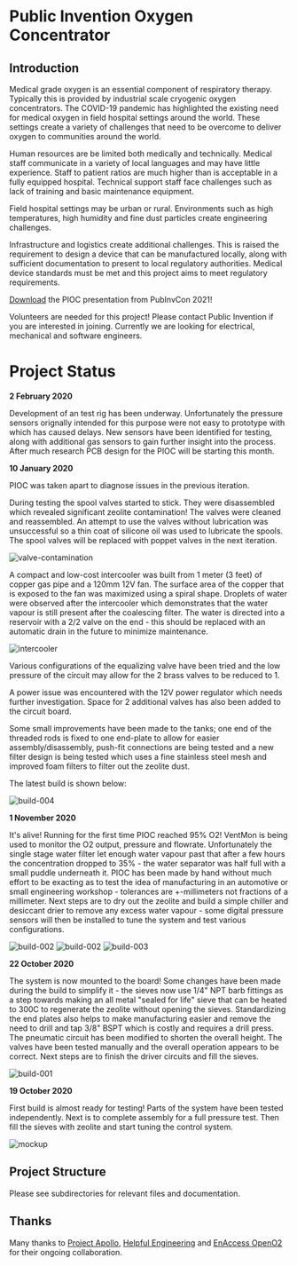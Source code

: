 # Public Invention Oxygen Concentrator

## Introduction

Medical grade oxygen is an essential component of respiratory therapy. Typically this is provided by industrial scale cryogenic oxygen concentrators. The COVID-19 pandemic has highlighted the existing need for medical oxygen in field hospital settings around the world. These settings create a variety of challenges that need to be overcome to deliver oxygen to communities around the world.

Human resources are be limited both medically and technically. Medical staff communicate in a variety of local languages and may have little experience. Staff to patient ratios are much higher than is acceptable in a fully equipped hospital. Technical support staff face challenges such as lack of training and basic maintenance equipment.

Field hospital settings may be urban or rural. Environments such as high temperatures, high humidity and fine dust particles create engineering challenges.

Infrastructure and logistics create additional challenges. This is raised the requirement to design a device that can be manufactured locally, along with sufficient documentation to present to local regulatory authorities. Medical device standards must be met and this project aims to meet regulatory requirements.

[Download](docs/PubInvCon2021.pdf) the PIOC presentation from PubInvCon 2021!

Volunteers are needed for this project! Please contact Public Invention if you are interested in joining. Currently we are looking for electrical, mechanical and software engineers.

# Project Status

**2 February 2020**

Development of an test rig has been underway. Unfortunately the pressure sensors orignally intended for this purpose were not easy to prototype with which has caused delays. New sensors have been identified for testing, along with additional gas sensors to gain further insight into the process. After much research PCB design for the PIOC will be starting this month.

**10 January 2020**

PIOC was taken apart to diagnose issues in the previous iteration.

During testing the spool valves started to stick. They were disassembled which revealed significant zeolite contamination! The valves were cleaned and reassembled. An attempt to use the valves without lubrication was unsuccessful so a thin coat of silicone oil was used to lubricate the spools. The spool valves will be replaced with poppet valves in the next iteration.

![valve-contamination](docs/img/valve_contamination.jpg)

A compact and low-cost intercooler was built from 1 meter (3 feet) of copper gas pipe and a 120mm 12V fan. The surface area of the copper that is exposed to the fan was maximized using a spiral shape. Droplets of water were observed after the intercooler which demonstrates that the water vapour is still present after the coalescing filter. The water is directed into a reservoir with a 2/2 valve on the end - this should be replaced with an automatic drain in the future to minimize maintenance.

![intercooler](docs/img/intercooler.jpg)

Various configurations of the equalizing valve have been tried and the low pressure of the circuit may allow for the 2 brass valves to be reduced to 1.

A power issue was encountered with the 12V power regulator which needs further investigation. Space for 2 additional valves has also been added to the circuit board.

Some small improvements have been made to the tanks; one end of the threaded rods is fixed to one end-plate to allow for easier assembly/disassembly, push-fit connections are being tested and a new filter design is being tested which uses a fine stainless steel mesh and improved foam filters to filter out the zeolite dust.

The latest build is shown below:

![build-004](docs/img/pioc-build-002.jpg)

**1 November 2020**

It's alive! Running for the first time PIOC reached 95% O2! VentMon is being used to monitor the O2 output, pressure and flowrate. Unfortunately the single stage water filter let enough water vapour past that after a few hours the concentration dropped to 35% - the water separator was half full with a small puddle underneath it. PIOC has been made by hand without much effort to be exacting as to test the idea of manufacturing in an automotive or small engineering workshop - tolerances are +-millimeters not fractions of a millimeter. Next steps are to dry out the zeolite and build a simple chiller and desiccant drier to remove any excess water vapour - some digital pressure sensors will then be installed to tune the system and test various configurations.

![build-002](docs/img/pioc_firstrun.jpg)
![build-002](docs/img/ventmon95o2.jpg)
![build-003](docs/img/pioc_circuit.jpg)

**22 October 2020**

The system is now mounted to the board! Some changes have been made during the build to simplify it - the sieves now use 1/4" NPT barb fittings as a step towards making an all metal "sealed for life" sieve that can be heated to 300C to regenerate the zeolite without opening the sieves. Standardizing the end plates also helps to make manufacturing easier and remove the need to drill and tap 3/8" BSPT which is costly and requires a drill press. The pneumatic circuit has been modified to shorten the overall height. The valves have been tested manually and the overall operation appears to be correct. Next steps are to finish the driver circuits and fill the sieves.

![build-001](docs/img/pioc-build-001.jpg)

**19 October 2020**

First build is almost ready for testing! Parts of the system have been tested independently. Next is to complete assembly for a full pressure test. Then fill the sieves with zeolite and start tuning the control system.

![mockup](docs/img/pioc-mockup.jpg)

## Project Structure

Please see subdirectories for relevant files and documentation.

## Thanks

Many thanks to [Project Apollo](https://github.com/oxycon/ProjectApollo), [Helpful Engineering](https://helpfulengineering.org/) and [EnAccess OpenO2](https://enaccess.org/projects/openo2/) for their ongoing collaboration.
